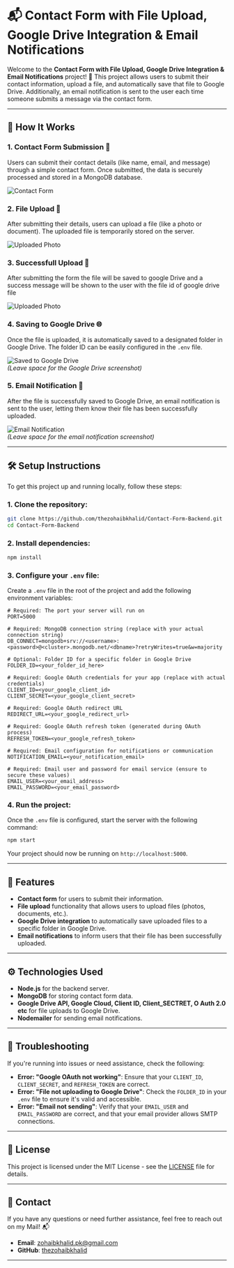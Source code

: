 
# 📬 Contact Form with File Upload, Google Drive Integration & Email Notifications

Welcome to the **Contact Form with File Upload, Google Drive Integration & Email Notifications** project! 🎉 This project allows users to submit their contact information, upload a file, and automatically save that file to Google Drive. Additionally, an email notification is sent to the user each time someone submits a message via the contact form.

---

## 🚀 How It Works

### 1. **Contact Form Submission** 📝
Users can submit their contact details (like name, email, and message) through a simple contact form. Once submitted, the data is securely processed and stored in a MongoDB database.

![Contact Form](./images/contactform.png)  


### 2. **File Upload** 📸
After submitting their details, users can upload a file (like a photo or document). The uploaded file is temporarily stored on the server.

![Uploaded Photo](./images/contactUpload.png)  

### 3. **Successfull Upload** 📸
After submitting the form the file will be saved to google Drive and a success message will be shown to the user with the file id of google drive file

![Uploaded Photo](./images/uploadSuccess.png)  


### 4. **Saving to Google Drive** 🌐
Once the file is uploaded, it is automatically saved to a designated folder in Google Drive. The folder ID can be easily configured in the `.env` file.

![Saved to Google Drive](/images/googleDrive.png)  
*(Leave space for the Google Drive screenshot)*

### 5. **Email Notification** 📧
After the file is successfully saved to Google Drive, an email notification is sent to the user, letting them know their file has been successfully uploaded.

![Email Notification](./images/contactEmail.png)  
*(Leave space for the email notification screenshot)*

---

## 🛠️ Setup Instructions

To get this project up and running locally, follow these steps:

### 1. Clone the repository:
```bash
git clone https://github.com/thezohaibkhalid/Contact-Form-Backend.git
cd Contact-Form-Backend
```

### 2. Install dependencies:
```bash
npm install
```

### 3. Configure your `.env` file:
Create a `.env` file in the root of the project and add the following environment variables:

```plaintext
# Required: The port your server will run on
PORT=5000

# Required: MongoDB connection string (replace with your actual connection string)
DB_CONNECT=mongodb+srv://<username>:<password>@<cluster>.mongodb.net/<dbname>?retryWrites=true&w=majority

# Optional: Folder ID for a specific folder in Google Drive
FOLDER_ID=<your_folder_id_here>

# Required: Google OAuth credentials for your app (replace with actual credentials)
CLIENT_ID=<your_google_client_id>
CLIENT_SECRET=<your_google_client_secret>

# Required: Google OAuth redirect URL
REDIRECT_URL=<your_google_redirect_url>

# Required: Google OAuth refresh token (generated during OAuth process)
REFRESH_TOKEN=<your_google_refresh_token>

# Required: Email configuration for notifications or communication
NOTIFICATION_EMAIL=<your_notification_email>

# Required: Email user and password for email service (ensure to secure these values)
EMAIL_USER=<your_email_address>
EMAIL_PASSWORD=<your_email_password>
```

### 4. Run the project:
Once the `.env` file is configured, start the server with the following command:

```bash
npm start
```

Your project should now be running on `http://localhost:5000`.

---

## 🎯 Features

- **Contact form** for users to submit their information.
- **File upload** functionality that allows users to upload files (photos, documents, etc.).
- **Google Drive integration** to automatically save uploaded files to a specific folder in Google Drive.
- **Email notifications** to inform users that their file has been successfully uploaded.

---

## ⚙️ Technologies Used

- **Node.js** for the backend server.
- **MongoDB** for storing contact form data.
- **Google Drive API, Google Cloud, Client ID, Client_SECTRET, O Auth 2.0 etc** for file uploads to Google Drive.
- **Nodemailer** for sending email notifications.

---

## 🤔 Troubleshooting

If you're running into issues or need assistance, check the following:

- **Error: "Google OAuth not working"**: Ensure that your `CLIENT_ID`, `CLIENT_SECRET`, and `REFRESH_TOKEN` are correct.
- **Error: "File not uploading to Google Drive"**: Check the `FOLDER_ID` in your `.env` file to ensure it's valid and accessible.
- **Error: "Email not sending"**: Verify that your `EMAIL_USER` and `EMAIL_PASSWORD` are correct, and that your email provider allows SMTP connections.

---

## 📝 License

This project is licensed under the MIT License - see the [LICENSE](LICENSE) file for details.

---

## 💬 Contact

If you have any questions or need further assistance, feel free to reach out on my Mail! 📬


- **Email**: [zohaibkhalid.pk@gmail.com](mailto:zohaibkhalid.pk@gmail.com)
- **GitHub**: [thezohaibkhalid](https://github.com/thezohaibkhalid)

---


